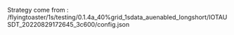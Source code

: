 Strategy come from : /flyingtoaster/1s/testing/0.1.4a_40%grid_1sdata_auenabled_longshort/IOTAUSDT_20220829172645_3c600/config.json